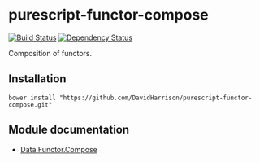 # purescript-functor-compose

[![Build Status](https://travis-ci.org/DavidHarrison/purescript-functor-compose.svg?branch=master)](https://travis-ci.org/DavidHarrison/purescript-functor-compose)
[![Dependency Status](https://www.versioneye.com/user/projects/559987fa61663400210000cf/badge.svg?style=flat)](https://www.versioneye.com/user/projects/559987fa61663400210000cf)

Composition of functors.

## Installation

```
bower install "https://github.com/DavidHarrison/purescript-functor-compose.git"
```

## Module documentation

- [Data.Functor.Compose](docs/Data/Functor/Compose.md)
